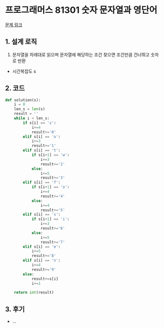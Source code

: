 # 프로그래머스 81301 숫자 문자열과 영단어

[문제 링크](https://programmers.co.kr/learn/courses/30/lessons/81301)

## 1. 설계 로직

1. 문자열을 차례대로 읽으며 문자열에 해당하는 조건 찾으면 조건만큼 건너뛰고 숫자로 반환



- 시간복잡도 s

## 2. 코드

```python
def solution(s):
    i = 0
    len_s = len(s)
    result = ''
    while i < len_s:
        if s[i] == 'z':
            i+=4
            result+='0'
        elif s[i] == 'o':
            i+=3
            result+='1'
        elif s[i] == 't':
            if s[i+1] == 'w':
                i+=3
                result+='2'
            else:
                i+=5
                result+='3'
        elif s[i] == 'f':
            if s[i+1] == 'o':
                i+=4
                result+='4'
            else:
                i+=4
                result+='5'
        elif s[i] == 's':
            if s[i+1] == 'i':
                i+=3
                result+='6'
            else:
                i+=5
                result+='7'
        elif s[i] == 'e':
            i+=5
            result+='8'
        elif s[i] == 'n':
            i+=4
            result+='9'
        else:
            result+=s[i]
            i+=1
            
    return int(result)
```



## 3. 후기

- ...

